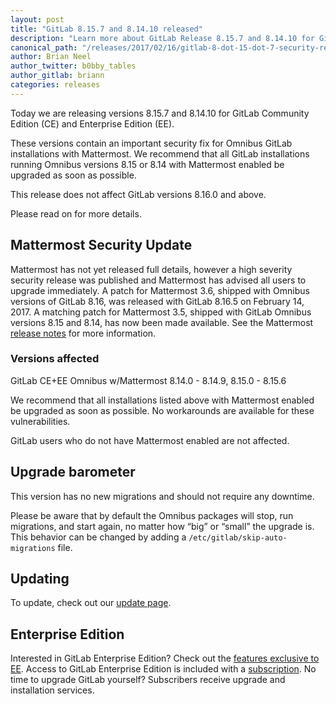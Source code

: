 ```yaml
---
layout: post
title: "GitLab 8.15.7 and 8.14.10 released"
description: "Learn more about GitLab Release 8.15.7 and 8.14.10 for GitLab Community Edition (CE) and Enterprise Edition (EE)"
canonical_path: "/releases/2017/02/16/gitlab-8-dot-15-dot-7-security-release/"
author: Brian Neel
author_twitter: b0bby_tables
author_gitlab: briann
categories: releases
---
```


Today we are releasing versions 8.15.7 and 8.14.10 for GitLab
Community Edition (CE) and Enterprise Edition (EE).

These versions contain an important security fix for Omnibus GitLab installations
with Mattermost. We recommend that all GitLab installations running Omnibus
versions 8.15 or 8.14 with Mattermost enabled be upgraded as soon as possible.

This release does not affect GitLab versions 8.16.0 and above.

Please read on for more details.

<!-- more -->

## Mattermost Security Update
Mattermost has not yet released full details, however a high severity security
release was published and Mattermost has advised all users to upgrade immediately.
A patch for Mattermost 3.6, shipped with Omnibus versions of GitLab 8.16, was
released with GitLab 8.16.5 on February 14, 2017. A matching patch for Mattermost
3.5, shipped with GitLab Omnibus versions 8.15 and 8.14, has now been made available.
See the Mattermost [release notes] for more information.

[release notes]: https://docs.mattermost.com/administration/changelog.html?highlight=changelog#notes-on-patch-release

### Versions affected

GitLab CE+EE Omnibus w/Mattermost 8.14.0 - 8.14.9, 8.15.0 - 8.15.6

We recommend that all installations listed above with Mattermost enabled be
upgraded as soon as possible. No workarounds are available for these
vulnerabilities.

GitLab users who do not have Mattermost enabled are not affected.

## Upgrade barometer

This version has no new migrations and should not require any downtime.

Please be aware that by default the Omnibus packages will stop, run migrations,
and start again, no matter how “big” or “small” the upgrade is. This behavior
can be changed by adding a `/etc/gitlab/skip-auto-migrations` file.

## Updating

To update, check out our [update page](/update/).

## Enterprise Edition

Interested in GitLab Enterprise Edition? Check out the [features exclusive to
EE](/features/#enterprise).
Access to GitLab Enterprise Edition is included with a
[subscription](/pricing/). No time to upgrade GitLab
yourself? Subscribers receive upgrade and installation services.
